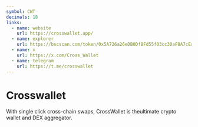 ```yaml
---
symbol: CWT
decimals: 18
links:
  - name: website
    url: https://crosswallet.app/
  - name: explorer
    url: https://bscscan.com/token/0x5A726a26eDB0Df8Fd55f03cc30aF8A7cEa81e78D
  - name: x
    url: https://x.com/Cross_Wallet
  - name: telegram
    url: https://t.me/crosswallet
---
```


# Crosswallet

With single click cross-chain swaps, CrossWallet is theultimate crypto wallet and DEX aggregator.
